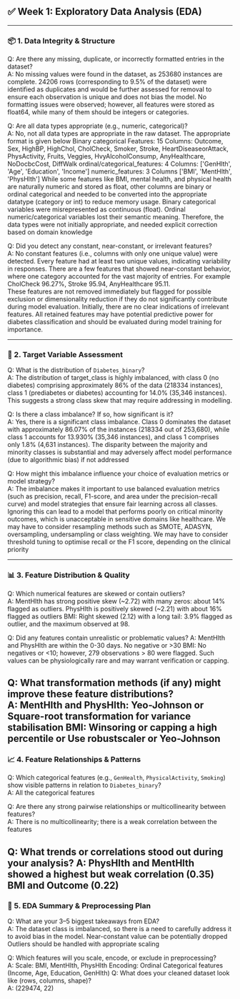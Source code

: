 ## ✅ Week 1: Exploratory Data Analysis (EDA)

---
### 📦 1. Data Integrity & Structure

Q: Are there any missing, duplicate, or incorrectly formatted entries in the dataset?  
A: No missing values were found in the dataset, as 253680 instances are complete.
   24206 rows (corresponding to 9.5% of the dataset) were identified as duplicates and would be further assessed for removal to ensure each observation is unique and does not bias the model.
   No formatting issues were observed; however, all features were stored as float64, while many of them should be integers or categories.
    
Q: Are all data types appropriate (e.g., numeric, categorical)?  
A: No, not all data types are appropriate in the raw dataset. The appropriate format is given below
   Binary categorical Features: 15 Columns: Outcome, Sex, HighBP, HighChol, CholCheck, Smoker, Stroke, HeartDiseaseorAttack, PhysActivity, Fruits, Veggies,   HvyAlcoholConsump, AnyHealthcare, NoDocbcCost, DiffWalk
   ordinal/categorical_features: 4 Columns: ['GenHlth', 'Age', 'Education', 'Income']
   numeric_features: 3 Columns ['BMI', 'MentHlth', 'PhysHlth']
   While some features like BMI, mental health, and physical health are naturally numeric and stored as float, other columns are binary or ordinal categorical and needed to be converted into the appropriate datatype (category or int) to reduce memory usage. 
   Binary categorical variables were misrepresented as continuous (float).
   Ordinal numeric/categorical variables lost their semantic meaning.
   Therefore, the data types were not initially appropriate, and needed explicit correction based on domain knowledge

Q: Did you detect any constant, near-constant, or irrelevant features?  
A: No constant features (i.e., columns with only one unique value) were detected. Every feature had at least two unique values, indicating variability     in responses.
   There are a few features that showed near-constant behavior, where one category accounted for the vast majority of entries. For example CholCheck                   96.27%, Stroke 95.94, AnyHealthcare 95.11.      
These features are not removed immediately but flagged for possible exclusion or dimensionality reduction if they do not significantly contribute during model evaluation.
Initially, there are no clear indications of irrelevant features. All retained features may have potential predictive power for diabetes classification and should be evaluated during model training for importance.

---
### 🎯 2. Target Variable Assessment 
Q: What is the distribution of `Diabetes_binary`?  
A: The distribution of target_class is highly imbalanced, with class 0 (no diabetes) comprising approximately 86% of the data (218334 instances), class 1 (prediabetes or diabetes) accounting for 14.0% (35,346 instances). This suggests a strong class skew that may require addressing in modelling.

Q: Is there a class imbalance? If so, how significant is it?  
A: Yes, there is a significant class imbalance. Class 0 dominates the dataset with approximately 86.07% of the instances (218334 out of 253,680), while class 1 accounts for 13.930% (35,346 instances), and class 1 comprises only 1.8% (4,631 instances). The disparity between the majority and minority classes is substantial and may adversely affect model performance (due to algorithmic bias) if not addressed

Q: How might this imbalance influence your choice of evaluation metrics or model strategy?  
A: The imbalance makes it important to use balanced evaluation metrics (such as precision, recall, F1-score, and area under the precision-recall curve) and model strategies that ensure fair learning across all classes. Ignoring this can lead to a model that performs poorly on critical minority outcomes, which is unacceptable in sensitive domains like healthcare.
We may have to consider resampling methods such as SMOTE, ADASYN, oversampling, undersampling or class weighting.
We may have to consider threshold tuning to optimise recall or the F1 score, depending on the clinical priority

---

### 📊 3. Feature Distribution & Quality

Q: Which numerical features are skewed or contain outliers?  
A:  MentHlth has strong positive skew (~2.72) with many zeros: about 14% flagged as outliers.
    PhysHlth is positively skewed (~2.21) with about 16% flagged as outliers
    BMI: Right skewed (2.12) with a long tail: 3.9% flagged as outlier, and the maximum observed at 98.
    
Q: Did any features contain unrealistic or problematic values?
A:  MentHlth and PhysHlth are within the 0-30 days. No negative or >30
    BMI: No negatives or <10; however, 279 observations > 80 were flagged. Such values can be physiologically rare and may warrant verification or capping.
    
Q: What transformation methods (if any) might improve these feature distributions?  
A:  MentHlth and PhysHlth: Yeo-Johnson or Square-root transformation for variance stabilisation
    BMI: Winsoring or capping a high percentile or Use robustscaler or Yeo-Johnson 
---

### 📈 4. Feature Relationships & Patterns

Q: Which categorical features (e.g., `GenHealth`, `PhysicalActivity`, `Smoking`) show visible patterns in relation to `Diabetes_binary`?  
A: All the categorical features 

Q: Are there any strong pairwise relationships or multicollinearity between features?  
A:  There is no multicollinearity; there is a weak correlation between the features

Q: What trends or correlations stood out during your analysis?
A:  PhysHlth and MentHlth showed a highest but weak correlation (0.35)
    BMI and Outcome (0.22)
---

### 🧰 5. EDA Summary & Preprocessing Plan

Q: What are your 3–5 biggest takeaways from EDA?  
A:  The dataset class is imbalanced, so there is a need to carefully address it to avoid bias in the model.
    Near-constant value can be potentially dropped
    Outliers should be handled with appropriate scaling

Q: Which features will you scale, encode, or exclude in preprocessing?  
A:  Scale: BMI, MentHlth, PhysHlth
Encoding: Ordinal Categorical features (Income, Age, Education, GenHlth)
Q: What does your cleaned dataset look like (rows, columns, shape)?  
A:  (229474, 22)

